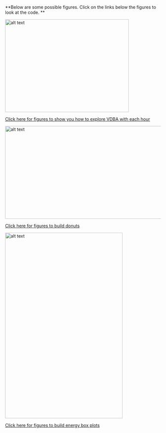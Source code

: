
**Below are some possible figures. Click on the links below the figures to look at the code. **

<img src="https://user-images.githubusercontent.com/13363767/125233007-1a52ec00-e321-11eb-8a2c-69507124d912.jpeg" alt="alt text" width="400" height="300">

[Click here for figures to show you how to explore VDBA with each hour](https://github.com/cclemente/Animal_accelerometry/tree/main/figures/VDBA)


<img src="https://user-images.githubusercontent.com/13363767/127272153-3d3b99db-4dba-4554-afab-abf556003462.png" alt="alt text" width="550" height="300">

[Click here for figures to build donuts](https://github.com/cclemente/Animal_accelerometry/tree/main/figures/DONUTS)


<img src="https://user-images.githubusercontent.com/13363767/127272683-ef0d1a61-393a-4644-87ac-91802f4dadf2.jpg" alt="alt text" width="380" height="600">

[Click here for figures to build energy box plots](https://github.com/cclemente/Animal_accelerometry/tree/main/figures/ENERGY)







